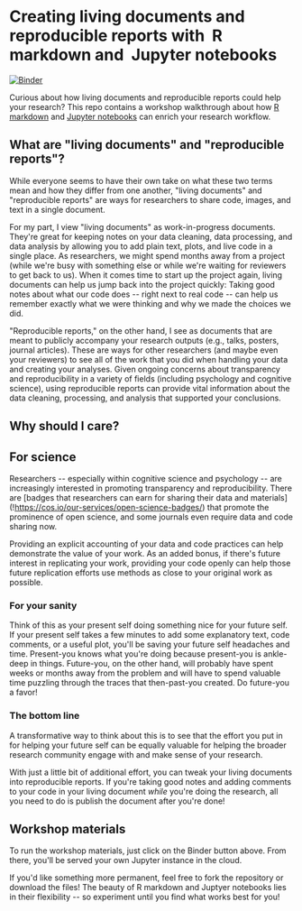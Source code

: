 # Creating living documents and reproducible reports with  R markdown and  Jupyter notebooks

[![Binder](https://mybinder.org/badge.svg)](https://mybinder.org/v2/gh/a-paxton/living-documents)

Curious about how living documents and reproducible
reports could help your research? This repo contains
a workshop walkthrough about how
[R markdown](!https://rmarkdown.rstudio.com/)
and [Jupyter notebooks](!http://jupyter.org/) can
enrich your research workflow.

## What are "living documents" and "reproducible reports"?

While everyone seems to have their own take on what
these two terms mean and how they differ from one
another, "living documents" and "reproducible reports"
are ways for researchers to share code, images, and
text in a single document.

For my part, I view "living documents" as
work-in-progress documents. They're great for keeping
notes on your data cleaning, data processing, and
data analysis by allowing you to add plain text,
plots, and live code in a single place. As
researchers, we might spend months away from
a project (while we're busy with something else or
while we're waiting for reviewers to get back to
us). When it comes time to start up the project
again, living documents can help us jump back into
the project quickly: Taking good notes about
what our code does -- right next to real
code -- can help us remember exactly what we were
thinking and why we made the choices we did.

"Reproducible reports," on the other hand, I see
as documents that are meant to publicly accompany
your research outputs (e.g., talks, posters,
journal articles). These are ways for other
researchers (and maybe even your reviewers) to
see all of the work that you did when handling
your data and creating your analyses. Given
ongoing concerns about transparency and
reproducibility in a variety of fields (including
psychology and cognitive science), using
reproducible reports can provide vital information
about the data cleaning, processing, and
analysis that supported your conclusions.

## Why should I care?

## For science

Researchers -- especially within cognitive
science and psychology -- are increasingly
interested in promoting transparency and
reproducibility. There are [badges
that researchers can earn for sharing their
data and materials]
(!https://cos.io/our-services/open-science-badges/)
that promote the prominence of open science,
and some journals even require data and
code sharing now.

Providing an explicit accounting of your data and
code practices can help demonstrate the value of
your work. As an added bonus, if there's future
interest in replicating your work, providing
your code openly can help those future replication
efforts use methods as close to your original
work as possible.

### For your sanity

Think of this as your present self doing something
nice for your future self. If your present self
takes a few minutes to add some explanatory text,
code comments, or a useful plot, you'll be saving
your future self headaches and time. Present-you
knows what you're doing because present-you is
ankle-deep in things. Future-you, on the other
hand, will probably have spent weeks or months
away from the problem and will have to spend
valuable time puzzling through the traces that
then-past-you created. Do future-you a favor!

### The bottom line

A transformative way to think about this is
to see that the effort you put in for helping
your future self can be equally valuable for
helping the broader research community
engage with and make sense of your research.

With just a little bit of additional effort,
you can tweak your living documents into
reproducible reports. If you're taking good
notes and adding comments to your code in
your living document *while* you're doing
the research, all you need to do is publish
the document after you're done!

## Workshop materials

To run the workshop materials, just click on
the Binder button above. From there, you'll be
served your own Jupyter instance in the cloud.

If you'd like something more permanent, feel
free to fork the repository or download the files!
The beauty of R markdown and Juptyer notebooks lies
in their flexibility -- so experiment until you
find what works best for you!
